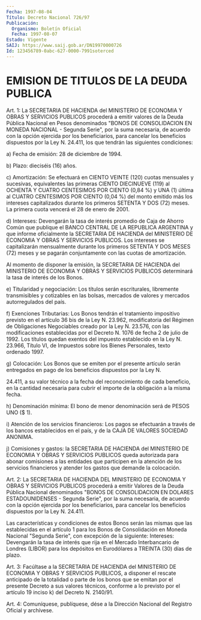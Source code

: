 ```yaml
---
Fecha: 1997-08-04
Título: Decreto Nacional 726/97
Publicación:
  Organismo: Boletín Oficial
  Fecha: 1997-08-07
Estado: Vigente
SAIJ: https://www.saij.gob.ar/DN19970000726
Id: 123456789-0abc-627-0000-7991soterced
---
```

# EMISION DE TITULOS DE LA DEUDA PUBLICA

<a id="1"></a>
Art. 1: La SECRETARIA DE HACIENDA del MINISTERIO DE ECONOMIA Y OBRAS Y SERVICIOS PUBLICOS  procederá  a emitir valores de la Deuda Pública Nacional en Pesos denominados "BONOS  DE  CONSOLIDACION  EN MONEDA NACIONAL - Segunda Serie", por la suma necesaria, de acuerdo con  la  opción  ejercida  por los beneficiarios, para cancelar los beneficios dispuestos por la  Ley N. 24.411,  los  que tendrán las siguientes  condiciones:

a)  Fecha de emisión: 28 de diciembre  de 1994.

b) Plazo: dieciséis (16) años.

c)  Amortización:  Se  efectuará  en  CIENTO  VEINTE  (120)  cuotas mensuales y sucesivas, equivalentes  las primeras CIENTO DIECINUEVE (119) al OCHENTA Y CUATRO CENTESIMOS POR  CIENTO (0,84 %) y UNA (1) última al CUATRO CENTESIMOS POR CIENTO (0,04  %)  del monto emitido más los intereses capitalizados durante los primeros  SETENTA Y DOS (72)  meses.  La  primera  cuota  vencerá  el  28 de enero de  2001.

d)  Intereses: Devengarán la tasa de interés promedio  de  Caja  de Ahorro  Común  que  publique  el  BANCO  CENTRAL  DE  LA  REPUBLICA ARGENTINA y que informe oficialmente la SECRETARIA DE HACIENDA  del MINISTERIO  DE ECONOMIA Y OBRAS Y SERVICIOS PUBLICOS. Los intereses se capitalizarán  mensualmente  durante  los primeros SETENTA Y DOS MESES  (72)  meses y se pagarán conjuntamente  con  las  cuotas  de amortización.

Al momento de  disponer  la  emisión, la SECRETARIA DE HACIENDA del MINISTERIO DE ECONOMIA Y OBRAS  Y SERVICIOS PUBLICOS determinará la tasa de interés de los Bonos.

e)  Titularidad  y  negociación: Los  títulos  serán  escriturales, libremente transmisibles  y  cotizables  en las bolsas, mercados de valores y mercados autorregulados del país.

f)  Exenciones  Tributarias:  Los  Bonos  tendrán   el  tratamiento impositivo  previsto  en  el  artículo 36 bis de la Ley N. 23.962, modificatoria del Régimen de Obligaciones Negociables creado por la Ley N. 23.576, con las modificaciones  establecidas por el Decreto N. 1076 de fecha 2 de julio de 1992. Los títulos  quedan  exentos del impuesto establecido en la Ley N. 23.966, Título VI, de Impuestos sobre los Bienes Personales, texto ordenado 1997.

g) Colocación: Los Bonos que  se  emiten  por  el presente artículo serán entregados en pago de los beneficios dispuestos por la Ley N.

24.411,  a su valor técnico a la fecha del reconocimiento  de  cada beneficio,  en  la  cantidad necesaria para cubrir el importe de la obligación a la misma fecha.

h) Denominación mínima: El bono de menor denominación será de PESOS UNO ($ 1).

i) Atención de los servicios financieros: Los pagos se efectuarán a través de los bancos  establecidos  en  el  país,  y  de la CAJA DE VALORES SOCIEDAD ANONIMA.

j) Comisiones y gastos: la SECRETARIA DE HACIENDA del MINISTERIO DE ECONOMIA Y OBRAS Y SERVICIOS PUBLICOS queda autorizada  para abonar comisiones  a  las entidades que participen en la atención  de  los servicios  financieros    y  atender  los  gastos  que  demande  la colocación.

<a id="2"></a>
Art. 2: La SECRETARIA DE HACIENDA  DEL  MINISTERIO  DE  ECONOMIA Y OBRAS  Y SERVICIOS PUBLICOS procederá a emitir Valores de la  Deuda Pública  Nacional  denominados  "BONOS  DE CONSOLIDACION EN DOLARES ESTADOUNIDENSES - Segunda Serie", por la suma necesaria, de acuerdo con  la opción ejercida por los beneficiarios,  para  cancelar  los beneficios dispuestos por la Ley N. 24.411.

Las características  y  condiciones de estos Bonos serán las mismas que las establecidas en el artículo 1 para los Bonos de Consolidación en Moneda Nacional  "Segunda Serie", con excepción de la siguiente: Intereses: Devengarán  la tasa de interés que rija en el Mercado Interbancario de Londres (LIBOR)  para  los depósitos en Eurodólares a TREINTA (30) días de plazo.

<a id="3"></a>
Art.  3: Facúltase a la SECRETARIA DE HACIENDA del MINISTERIO  DE ECONOMIA Y  OBRAS  Y  SERVICIOS  PUBLICOS,  a  disponer  el rescate anticipado  de la totalidad o parte de los bonos que se emitan  por el presente Decreto  a sus valores técnicos, conforme a lo previsto por el artículo 19 inciso k) del Decreto N. 2140/91.

<a id="4"></a>
Art. 4: Comuníquese,  publíquese, dése a la Dirección Nacional del Registro Oficial y archívese.